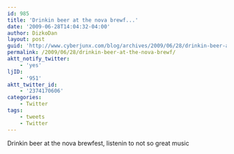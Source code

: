 ```yaml
---
id: 985
title: 'Drinkin beer at the nova brewf...'
date: '2009-06-28T14:04:32-04:00'
author: DizkoDan
layout: post
guid: 'http://www.cyberjunx.com/blog/archives/2009/06/28/drinkin-beer-at-the-nova-brewf/'
permalink: /2009/06/28/drinkin-beer-at-the-nova-brewf/
aktt_notify_twitter:
    - 'yes'
ljID:
    - '951'
aktt_twitter_id:
    - '2374170606'
categories:
    - Twitter
tags:
    - tweets
    - Twitter
---
```


Drinkin beer at the nova brewfest, listenin to not so great music